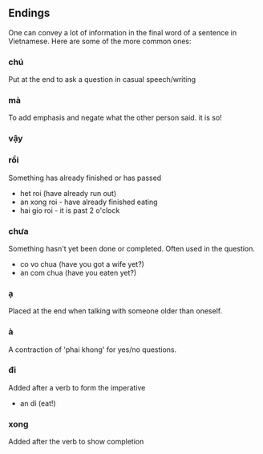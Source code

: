 ## Endings

One can convey a lot of information in the final word of a sentence in Vietnamese. Here are some of the more common ones:


### chú

Put at the end to ask a question in casual speech/writing

### mà

To add emphasis and negate what the other person said. it is so!

### vậy


### rồi
Something has already finished or has passed

- het roi (have already run out)
- an xong roi - have already finished eating
- hai gio roi - it is past 2 o'clock

### chưa

Something hasn't yet been done or completed. Often used in the question.

- co vo chua (have you got a wife yet?)
- an com chua (have you eaten yet?)

### ạ

Placed at the end when talking with someone older than oneself.

### à

A contraction of 'phai khong' for yes/no questions.


### đi
Added after a verb to form the imperative

- an di (eat!)

### xong

Added after the verb to show completion
